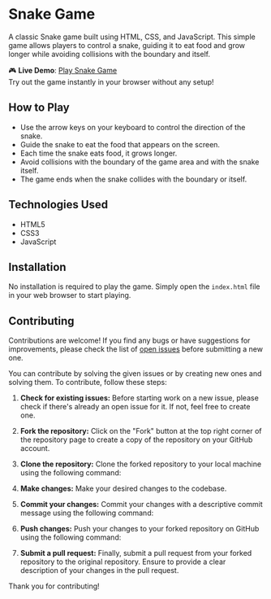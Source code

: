 # Snake Game

A classic Snake game built using HTML, CSS, and JavaScript. This simple game allows players to control a snake, guiding it to eat food and grow longer while avoiding collisions with the boundary and itself.

🎮 **Live Demo**: [Play Snake Game](https://sanke-game.vercel.app)  
Try out the game instantly in your browser without any setup!

## How to Play

- Use the arrow keys on your keyboard to control the direction of the snake.
- Guide the snake to eat the food that appears on the screen.
- Each time the snake eats food, it grows longer.
- Avoid collisions with the boundary of the game area and with the snake itself.
- The game ends when the snake collides with the boundary or itself.

## Technologies Used

- HTML5
- CSS3
- JavaScript

## Installation

No installation is required to play the game. Simply open the `index.html` file in your web browser to start playing.

## Contributing

Contributions are welcome! If you find any bugs or have suggestions for improvements, please check the list of [open issues](https://github.com/iiitl/snake-game-js/issues) before submitting a new one. 

You can contribute by solving the given issues or by creating new ones and solving them. To contribute, follow these steps:

1. **Check for existing issues:** Before starting work on a new issue, please check if there's already an open issue for it. If not, feel free to create one.

2. **Fork the repository:** Click on the "Fork" button at the top right corner of the repository page to create a copy of the repository on your GitHub account.

3. **Clone the repository:** Clone the forked repository to your local machine using the following command:

4. **Make changes:** Make your desired changes to the codebase.

5. **Commit your changes:** Commit your changes with a descriptive commit message using the following command:

6. **Push changes:** Push your changes to your forked repository on GitHub using the following command:

7. **Submit a pull request:** Finally, submit a pull request from your forked repository to the original repository. Ensure to provide a clear description of your changes in the pull request.

Thank you for contributing!
